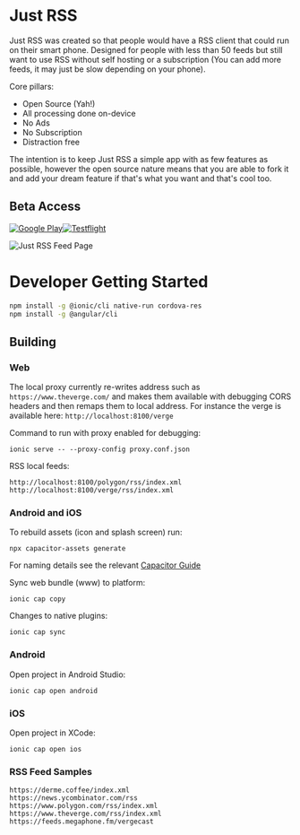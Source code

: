 # Just RSS

Just RSS was created so that people would have a RSS client that could run on their smart phone. Designed for people with less than 50 feeds but still want to use RSS without self hosting or a subscription (You can add more feeds, it may just be slow depending on your phone).

Core pillars:

- Open Source (Yah!)
- All processing done on-device
- No Ads
- No Subscription
- Distraction free

The intention is to keep Just RSS a simple app with as few features as possible, however the open source nature means that you are able to fork it and add your dream feature if that's what you want and that's cool too.

## Beta Access

[![Google Play](./docs/en_google_play_download.png)](https://play.google.com/store/apps/details?id=com.frostcube.justrss)[![Testflight](./docs/testflight.png)](https://testflight.apple.com/join/WsfbPUH1)

![Just RSS Feed Page](./docs/just_rss_feed.png)

# Developer Getting Started

```bash
npm install -g @ionic/cli native-run cordova-res
npm install -g @angular/cli
```

## Building

### Web

The local proxy currently re-writes address such as `https://www.theverge.com/` and makes them available with debugging CORS headers and then remaps them to local address. For instance the verge is available here: `http://localhost:8100/verge`

Command to run with proxy enabled for debugging: 
```
ionic serve -- --proxy-config proxy.conf.json
```

RSS local feeds:
```
http://localhost:8100/polygon/rss/index.xml
http://localhost:8100/verge/rss/index.xml
```

### Android and iOS

To rebuild assets (icon and splash screen) run:

```
npx capacitor-assets generate
```

For naming details see the relevant [Capacitor Guide](https://capacitorjs.com/docs/guides/splash-screens-and-icons)

Sync web bundle (www) to platform:
```
ionic cap copy
```

Changes to native plugins:
```
ionic cap sync
```

### Android

Open project in Android Studio:
```
ionic cap open android
```

### iOS

Open project in XCode:
```
ionic cap open ios
```

### RSS Feed Samples

```text
https://derme.coffee/index.xml
https://news.ycombinator.com/rss
https://www.polygon.com/rss/index.xml
https://www.theverge.com/rss/index.xml
https://feeds.megaphone.fm/vergecast
```
